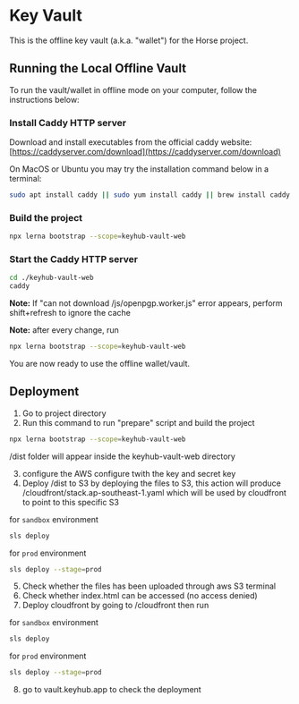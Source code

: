 # Key Vault

This is the offline key vault (a.k.a. "wallet") for the Horse project.

## Running the Local Offline Vault

To run the vault/wallet in offline mode on your computer, follow the instructions below:

### Install Caddy HTTP server

Download and install executables from the official caddy website: [https://caddyserver.com/download](https://caddyserver.com/download)

On MacOS or Ubuntu you may try the installation command below in a terminal:

```bash
sudo apt install caddy || sudo yum install caddy || brew install caddy
```

### Build the project

```bash
npx lerna bootstrap --scope=keyhub-vault-web
```

### Start the Caddy HTTP server

```bash
cd ./keyhub-vault-web
caddy
```

**Note:** If "can not download /js/openpgp.worker.js" error appears, perform shift+refresh to ignore the cache

**Note:** after every change, run

```bash
npx lerna bootstrap --scope=keyhub-vault-web
```

You are now ready to use the offline wallet/vault.

## Deployment

1. Go to project directory
2. Run this command to run "prepare" script and build the project

```bash
npx lerna bootstrap --scope=keyhub-vault-web
```

/dist folder will appear inside the keyhub-vault-web directory

3. configure the AWS configure twith the key and secret key
4. Deploy /dist to S3 by deploying the files to S3, this action will produce /cloudfront/stack.ap-southeast-1.yaml which will be used by cloudfront to point to this specific S3

for `sandbox` environment

```bash
sls deploy
```

for `prod` environment

```bash
sls deploy --stage=prod
```

5. Check whether the files has been uploaded through aws S3 terminal
6. Check whether index.html can be accessed (no access denied)
7. Deploy cloudfront by going to /cloudfront then run

for `sandbox` environment

```bash
sls deploy
```

for `prod` environment

```bash
sls deploy --stage=prod
```

8. go to vault.keyhub.app to check the deployment
